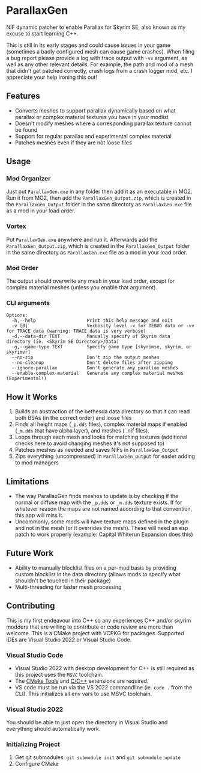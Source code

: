 # ParallaxGen

NIF dynamic patcher to enable Parallax for Skyrim SE, also known as my excuse to start learning C++.

This is still in its early stages and could cause issues in your game (sometimes a badly configured mesh can cause game crashes). When filing a bug report please provide a log with trace output with `-vv` argument, as well as any other relevant details. For example, the path and mod of a mesh that didn't get patched correctly, crash logs from a crash logger mod, etc. I appreciate your help ironing this out!

## Features

* Converts meshes to support parallax dynamically based on what parallax or complex material textures you have in your modlist
* Doesn't modify meshes where a corresponding parallax texture cannot be found
* Support for regular parallax and experimental complex material
* Patches meshes even if they are not loose files

## Usage

### Mod Organizer

Just put `ParallaxGen.exe` in any folder then add it as an executable in MO2. Run it from MO2, then add the `ParallaxGen_Output.zip`, which is created in the `ParallaxGen_Output` folder in the same directory as `ParallaxGen.exe` file as a mod in your load order.

### Vortex

Put `ParallaxGen.exe` anywhere and run it. Afterwards add the `ParallaxGen_Output.zip`, which is created in the `ParallaxGen_Output` folder in the same directory as `ParallaxGen.exe` file as a mod in your load order.

### Mod Order

The output should overwrite any mesh in your load order, except for complex material meshes (unless you enable that argument).

### CLI arguments

```
Options:
  -h,--help                   Print this help message and exit
  -v [0]                      Verbosity level -v for DEBUG data or -vv for TRACE data (warning: TRACE data is very verbose)
  -d,--data-dir TEXT          Manually specify of Skyrim data directory (ie. <Skyrim SE Directory>/Data)
  -g,--game-type TEXT         Specify game type [skyrimse, skyrim, or skyrimvr]
  --no-zip                    Don't zip the output meshes
  --no-cleanup                Don't delete files after zipping
  --ignore-parallax           Don't generate any parallax meshes
  --enable-complex-material   Generate any complex material meshes (Experimental!)
```

## How it Works

1. Builds an abstraction of the bethesda data directory so that it can read both BSAs (in the correct order) and loose files
1. Finds all height maps (`_p.dds` files), complex material maps if enabled (`_m.dds` that have alpha layer), and meshes (`.nif files).
1. Loops through each mesh and looks for matching textures (additional checks here to avoid changing meshes it's not supposed to)
1. Patches meshes as needed and saves NIFs in `ParallaxGen_Output`
1. Zips everything (uncompressed) in `ParallaxGen_Output` for easier adding to mod managers

## Limitations

* The way ParallaxGen finds meshes to update is by checking if the normal or diffuse map with the `_p.dds` or `_m.dds` texture exists. If for whatever reason the maps are not named according to that convention, this app will miss it.
* Uncommonly, some mods will have texture maps defined in the plugin and not in the mesh (or it overrides the mesh). These will need an esp patch to work properly (example: Capital Whiterun Expansion does this)

## Future Work

* Ability to manually blocklist files on a per-mod basis by providing custom blocklist in the data directory (allows mods to specify what shouldn't be touched in their package)
* Multi-threading for faster mesh processing

## Contributing

This is my first endeavour into C++ so any experiences C++ and/or skyrim modders that are willing to contribute or code review are more than welcome. This is a CMake project with VCPKG for packages. Supported IDEs are Visual Studio 2022 or Visual Studio Code.

### Visual Studio Code

* Visual Studio 2022 with desktop development for C++ is still required as this project uses the `MSVC` toolchain.
* The [CMake Tools](https://marketplace.visualstudio.com/items?itemName=ms-vscode.cmake-tools) and [C/C++](https://marketplace.visualstudio.com/items?itemName=ms-vscode.cpptools) extensions are required.
* VS code must be run via the VS 2022 commandline (ie. `code .` from the CLI). This initializes all env vars to use MSVC toolchain.

### Visual Studio 2022

You should be able to just open the directory in Visual Studio and everything should automatically work.

### Initializing Project

1. Get git submodules: `git submodule init` and `git submodule update`
1. Configure CMake
